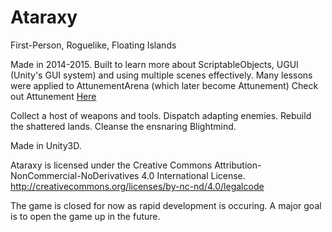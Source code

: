 # Ataraxy
First-Person,
Roguelike,
Floating Islands

Made in 2014-2015.
Built to learn more about ScriptableObjects, UGUI (Unity's GUI system) and using multiple scenes effectively.
Many lessons were applied to AttunementArena (which later become Attunement)
Check out Attunement [Here](http://www.jpalmergd.com/portfolio/attunement/)

Collect a host of weapons and tools.
Dispatch adapting enemies.
Rebuild the shattered lands.
Cleanse the ensnaring Blightmind.

Made in Unity3D.

Ataraxy is licensed under the Creative Commons Attribution-NonCommercial-NoDerivatives 4.0 International License. http://creativecommons.org/licenses/by-nc-nd/4.0/legalcode

The game is closed for now as rapid development is occuring.
A major goal is to open the game up in the future.
